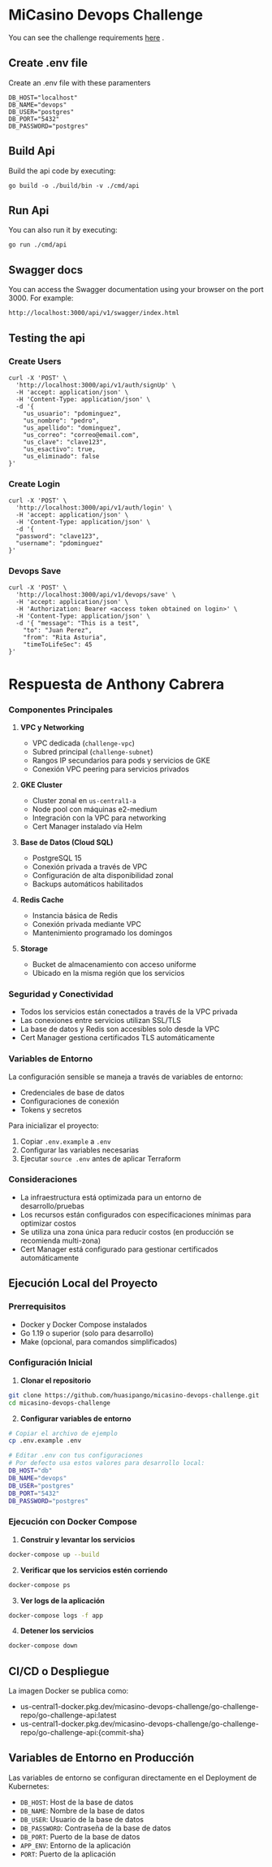 # MiCasino Devops Challenge
You can see the challenge requirements [here](docs/micasino-prueba-tecnica-devops.odt?raw=1) .

## Create .env file
Create an .env file with these paramenters
```
DB_HOST="localhost"
DB_NAME="devops"
DB_USER="postgres"
DB_PORT="5432"
DB_PASSWORD="postgres"
```

## Build Api
Build the api code by executing:
```shell
go build -o ./build/bin -v ./cmd/api
```

## Run Api
You can also run it by executing:
```shell
go run ./cmd/api
```

## Swagger docs
You can access the Swagger documentation using your browser on the port 3000. For example:
```shell
http://localhost:3000/api/v1/swagger/index.html
```

## Testing the api

### Create Users
```shell
curl -X 'POST' \
  'http://localhost:3000/api/v1/auth/signUp' \
  -H 'accept: application/json' \
  -H 'Content-Type: application/json' \
  -d '{
    "us_usuario": "pdominguez",
    "us_nombre": "pedro",
    "us_apellido": "dominguez",
    "us_correo": "correo@email.com",
    "us_clave": "clave123",
    "us_esactivo": true,
    "us_eliminado": false
}'
```
### Create Login
```shell
curl -X 'POST' \
  'http://localhost:3000/api/v1/auth/login' \
  -H 'accept: application/json' \
  -H 'Content-Type: application/json' \
  -d '{
  "password": "clave123",
  "username": "pdominguez"
}'
```

### Devops Save
```shell
curl -X 'POST' \
  'http://localhost:3000/api/v1/devops/save' \
  -H 'accept: application/json' \
  -H 'Authorization: Bearer <access token obtained on login>' \
  -H 'Content-Type: application/json' \
  -d '{ "message": "This is a test",
    "to": "Juan Perez",
    "from": "Rita Asturia",
    "timeToLifeSec": 45
}'

```
# Respuesta de Anthony Cabrera


### Componentes Principales

1. **VPC y Networking**
   - VPC dedicada (`challenge-vpc`)
   - Subred principal (`challenge-subnet`)
   - Rangos IP secundarios para pods y servicios de GKE
   - Conexión VPC peering para servicios privados

2. **GKE Cluster**
   - Cluster zonal en `us-central1-a`
   - Node pool con máquinas e2-medium
   - Integración con la VPC para networking
   - Cert Manager instalado vía Helm

3. **Base de Datos (Cloud SQL)**
   - PostgreSQL 15
   - Conexión privada a través de VPC
   - Configuración de alta disponibilidad zonal
   - Backups automáticos habilitados

4. **Redis Cache**
   - Instancia básica de Redis
   - Conexión privada mediante VPC
   - Mantenimiento programado los domingos

5. **Storage**
   - Bucket de almacenamiento con acceso uniforme
   - Ubicado en la misma región que los servicios

### Seguridad y Conectividad

- Todos los servicios están conectados a través de la VPC privada
- Las conexiones entre servicios utilizan SSL/TLS
- La base de datos y Redis son accesibles solo desde la VPC
- Cert Manager gestiona certificados TLS automáticamente

### Variables de Entorno

La configuración sensible se maneja a través de variables de entorno:
- Credenciales de base de datos
- Configuraciones de conexión
- Tokens y secretos

Para inicializar el proyecto:
1. Copiar `.env.example` a `.env`
2. Configurar las variables necesarias
3. Ejecutar `source .env` antes de aplicar Terraform


### Consideraciones

- La infraestructura está optimizada para un entorno de desarrollo/pruebas
- Los recursos están configurados con especificaciones mínimas para optimizar costos
- Se utiliza una zona única para reducir costos (en producción se recomienda multi-zona)
- Cert Manager está configurado para gestionar certificados automáticamente

## Ejecución Local del Proyecto

### Prerrequisitos
- Docker y Docker Compose instalados
- Go 1.19 o superior (solo para desarrollo)
- Make (opcional, para comandos simplificados)

### Configuración Inicial

1. **Clonar el repositorio**
```bash
git clone https://github.com/huasipango/micasino-devops-challenge.git
cd micasino-devops-challenge
```

2. **Configurar variables de entorno**
```bash
# Copiar el archivo de ejemplo
cp .env.example .env

# Editar .env con tus configuraciones
# Por defecto usa estos valores para desarrollo local:
DB_HOST="db"
DB_NAME="devops"
DB_USER="postgres"
DB_PORT="5432"
DB_PASSWORD="postgres"
```

### Ejecución con Docker Compose

1. **Construir y levantar los servicios**
```bash
docker-compose up --build
```

2. **Verificar que los servicios estén corriendo**
```bash
docker-compose ps
```

3. **Ver logs de la aplicación**
```bash
docker-compose logs -f app
```

4. **Detener los servicios**
```bash
docker-compose down
```

## CI/CD o Despliegue
La imagen Docker se publica como:
- us-central1-docker.pkg.dev/micasino-devops-challenge/go-challenge-repo/go-challenge-api:latest
- us-central1-docker.pkg.dev/micasino-devops-challenge/go-challenge-repo/go-challenge-api:{commit-sha}

## Variables de Entorno en Producción

Las variables de entorno se configuran directamente en el Deployment de Kubernetes:

- `DB_HOST`: Host de la base de datos
- `DB_NAME`: Nombre de la base de datos
- `DB_USER`: Usuario de la base de datos
- `DB_PASSWORD`: Contraseña de la base de datos
- `DB_PORT`: Puerto de la base de datos
- `APP_ENV`: Entorno de la aplicación
- `PORT`: Puerto de la aplicación

